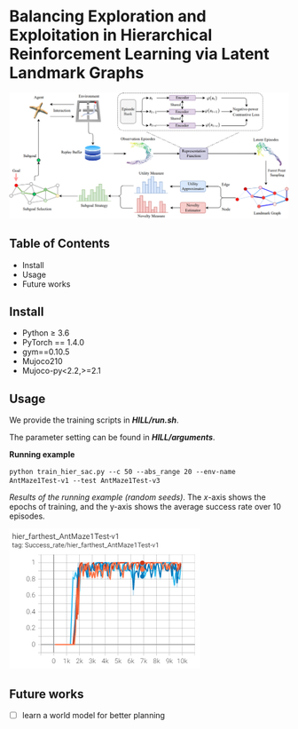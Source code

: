 Balancing Exploration and Exploitation in Hierarchical Reinforcement Learning via Latent Landmark Graphs
====

![image](https://github.com/papercode2022/HILL/blob/main/figs/framework.jpg)

Table of Contents
---
* Install
* Usage
* Future works

Install
---
* Python $\geq$ 3.6
* PyTorch == 1.4.0
* gym==0.10.5
* Mujoco210
* Mujoco-py<2.2,>=2.1

Usage
---
We provide the training scripts in ***HILL/run.sh***.

The parameter setting can be found in ***HILL/arguments***.

**Running example**

```
python train_hier_sac.py --c 50 --abs_range 20 --env-name AntMaze1Test-v1 --test AntMaze1Test-v3
``` 
*Results of the running example (random seeds)*. The $x$-axis shows the epochs of training, and the y-axis shows the average success rate over $10$ episodes.

![image](https://github.com/papercode2022/HILL/blob/main/figs/AntMaze.jpg)

Future works
---
- [ ] learn a world model for better planning

